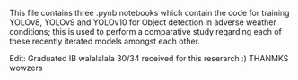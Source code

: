 This file contains three .pynb notebooks which contain the code for training YOLOv8, YOLOv9 and YOLOv10 for Object detection in adverse weather conditions; this is used to perform a comparative study regarding each of these recently iterated models amongst each other. 

Edit: Graduated IB walalalala 30/34 received for this reserarch :) THANMKS wowzers 
